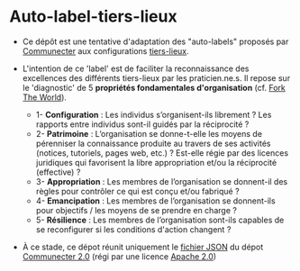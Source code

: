 # Auto-label-tiers-lieux

- Ce dépôt est une tentative d'adaptation des "auto-labels" proposés par [Communecter](http://communecter.org) aux configurations [tiers-lieux](http://movilab.org/index.php?title=Définition_des_Tiers_Lieux).

- L'intention de ce 'label' est de faciliter la reconnaissance des excellences des différents tiers-lieux par les praticien.ne.s. Il repose sur le 'diagnostic' de 5 **propriétés fondamentales d'organisation** (cf. [Fork The World](https://nicolasloubet.gitbooks.io/fork-the-world)).
  * 1- **Configuration** : Les individus s’organisent-ils librement ? Les rapports entre individus sont-il guidés par la réciprocité ?
  * 2- **Patrimoine** : L’organisation se donne-t-elle les moyens de pérenniser la connaissance produite au travers de ses activités (notices, tutoriels, pages web, etc.) ? Est-elle régie par des licences juridiques qui favorisent la libre appropriation et/ou la réciprocité (effective) ?
  * 3- **Appropriation** : Les membres de l’organisation se donnent-il des règles pour contrôler ce qui est conçu et/ou fabriqué ?
  * 4- **Emancipation** : Les membres de l’organisation se donnent-ils pour objectifs / les moyens de se prendre en charge ?
  * 5- **Résilience** : Les membres de l’organisation sont-ils capables de se reconfigurer si les conditions d'action changent ?

- À ce stade, ce dépot réunit uniquement le [fichier JSON](https://github.com/pixelhumain/co2/blob/master/views/chart/json/commons.json) du dépot [Communecter 2.0](https://github.com/pixelhumain/co2) (régi par une  licence [Apache 2.0](https://github.com/pixelhumain/co2/blob/master/LICENSE))


